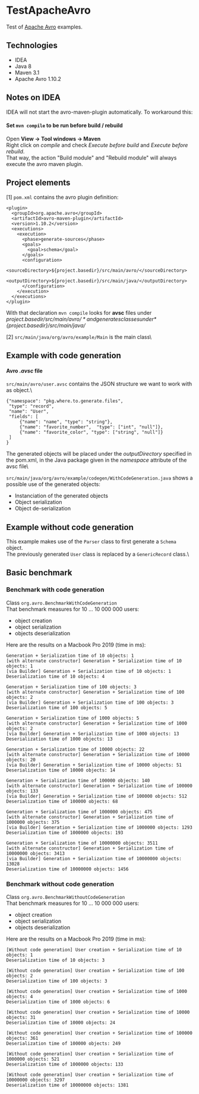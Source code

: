 # TestApacheAvro
Test of [Apache Avro](https://avro.apache.org/docs/current/gettingstartedjava.html) examples.

## Technologies
* IDEA
* Java 8
* Maven 3.1
* Apache Avro 1.10.2

## Notes on IDEA
IDEA will not start the avro-maven-plugin automatically. To workaround this:
#### Set `mvn compile` to be run before build / rebuild
Open **View -> Tool windows -> Maven**\
Right click on *compile* and check *Execute before build* and *Execute before rebuild*.\
That way, the action "Build module" and "Rebuild module" will always execute the avro maven plugin.

## Project elements
[1] `pom.xml` contains the avro plugin definition:
```
<plugin>
  <groupId>org.apache.avro</groupId>
  <artifactId>avro-maven-plugin</artifactId>
  <version>1.10.2</version>
  <executions>
    <execution>
      <phase>generate-sources</phase>
      <goals>
        <goal>schema</goal>
      </goals>
      <configuration>
        <sourceDirectory>${project.basedir}/src/main/avro/</sourceDirectory>
        <outputDirectory>${project.basedir}/src/main/java/</outputDirectory>
      </configuration>
    </execution>
  </executions>
</plugin>
```
With that declaration `mvn compile` looks for **avsc** files under *${project.basedir}/src/main/avro/* and generates classes under *${project.basedir}/src/main/java/*

[2] `src/main/java/org/avro/example/Main` is the main class\

## Example with code generation
#### Avro *.avsc* file
`src/main/avro/user.avsc` contains the JSON structure we want to work with as object.\

```
{"namespace": "pkg.where.to.generate.files",
 "type": "record",
 "name": "User",
 "fields": [
     {"name": "name", "type": "string"},
     {"name": "favorite_number",  "type": ["int", "null"]},
     {"name": "favorite_color", "type": ["string", "null"]}
 ]
}
```
The generated objects will be placed under the *outputDirectory* specified in the pom.xml, in the Java package given in the *namespace* attribute of the avsc file\

`src/main/java/org/avro/example/codegen/WithCodeGeneration.java` shows a possible use of the generated objects:
- Instanciation of the generated objects
- Object serialization
- Object de-serialization

## Example without code generation
This example makes use of the `Parser` class to first generate a `Schema` object.\
The previously generated `User` class is replaced by a `GenericRecord` class.\

## Basic benchmark 
### Benchmark with code generation
Class `org.avro.BenchmarkWithCodeGeneration`\
That benchmark measures for 10 ... 10 000 000 users:
- object creation
- object serialization
- objects deserialization

Here are the results on a Macbook Pro 2019 (time in ms):
```
Generation + Serialization time of 10 objects: 1
[with alternate constructor] Generation + Serialization time of 10 objects: 1
[via Builder] Generation + Serialization time of 10 objects: 1
Deserialization time of 10 objects: 4

Generation + Serialization time of 100 objects: 3
[with alternate constructor] Generation + Serialization time of 100 objects: 2
[via Builder] Generation + Serialization time of 100 objects: 3
Deserialization time of 100 objects: 5

Generation + Serialization time of 1000 objects: 5
[with alternate constructor] Generation + Serialization time of 1000 objects: 2
[via Builder] Generation + Serialization time of 1000 objects: 13
Deserialization time of 1000 objects: 13

Generation + Serialization time of 10000 objects: 22
[with alternate constructor] Generation + Serialization time of 10000 objects: 20
[via Builder] Generation + Serialization time of 10000 objects: 51
Deserialization time of 10000 objects: 14

Generation + Serialization time of 100000 objects: 140
[with alternate constructor] Generation + Serialization time of 100000 objects: 133
[via Builder] Generation + Serialization time of 100000 objects: 512
Deserialization time of 100000 objects: 68

Generation + Serialization time of 1000000 objects: 475
[with alternate constructor] Generation + Serialization time of 1000000 objects: 375
[via Builder] Generation + Serialization time of 1000000 objects: 1293
Deserialization time of 1000000 objects: 193

Generation + Serialization time of 10000000 objects: 3511
[with alternate constructor] Generation + Serialization time of 10000000 objects: 3413
[via Builder] Generation + Serialization time of 10000000 objects: 13028
Deserialization time of 10000000 objects: 1456
```
### Benchmark without code generation
Class `org.avro.BenchmarkWithoutCodeGeneration`\
That benchmark measures for 10 ... 10 000 000 users:    
- object creation                                       
- object serialization                                  
- objects deserialization                             
                                                        
Here are the results on a Macbook Pro 2019 (time in ms):
```
[Without code generation] User creation + Serialization time of 10 objects: 1
Deserialization time of 10 objects: 3

[Without code generation] User creation + Serialization time of 100 objects: 2
Deserialization time of 100 objects: 3

[Without code generation] User creation + Serialization time of 1000 objects: 4
Deserialization time of 1000 objects: 6

[Without code generation] User creation + Serialization time of 10000 objects: 31
Deserialization time of 10000 objects: 24

[Without code generation] User creation + Serialization time of 100000 objects: 361
Deserialization time of 100000 objects: 249

[Without code generation] User creation + Serialization time of 1000000 objects: 521
Deserialization time of 1000000 objects: 133

[Without code generation] User creation + Serialization time of 10000000 objects: 3297
Deserialization time of 10000000 objects: 1381
```
